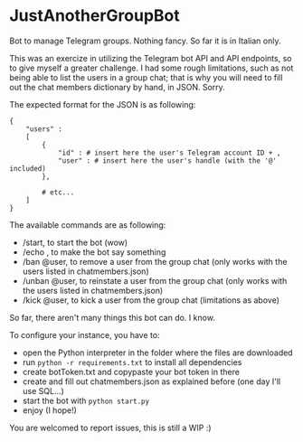 # JustAnotherGroupBot

Bot to manage Telegram groups. Nothing fancy. So far it is in Italian only.

This was an exercize in utilizing the Telegram bot API and API endpoints, so to give myself a greater challenge.
I had some rough limitations, such as not being able to list the users in a group chat; that is why you will need to fill out the chat members dictionary by hand, in JSON. Sorry. 

The expected format for the JSON is as following:

```
{
    "users" :
    [
        {
            "id" : # insert here the user's Telegram account ID + ,
            "user" : # insert here the user's handle (with the '@' included) 
        },

        # etc...
    ]
}
```

The available commands are as following: 

- /start, to start the bot (wow)
- /echo <your message>, to make the bot say something
- /ban @user, to remove a user from the group chat (only works with the users listed in chatmembers.json)
- /unban @user, to reinstate a user from the group chat (only works with the users listed in chatmembers.json)
- /kick @user, to kick a user from the group chat (limitations as above)

So far, there aren't many things this bot can do. I know.

To configure your instance, you have to:

- open the Python interpreter in the folder where the files are downloaded
- run `python -r requirements.txt` to install all dependencies
- create botToken.txt and copypaste your bot token in there
- create and fill out chatmembers.json as explained before (one day I'll use SQL...)
- start the bot with `python start.py` 
- enjoy (I hope!)

You are welcomed to report issues, this is still a WIP :)
